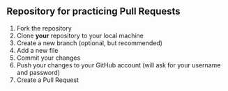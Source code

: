 ## Repository for practicing Pull Requests
1. Fork the repository
2. Clone **your** repository to your local machine
3. Create a new branch (optional, but recommended) 
4. Add a new file
5. Commit your changes
6. Push your changes to your GitHub account (will ask for your username and password)
7. Create a Pull Request

